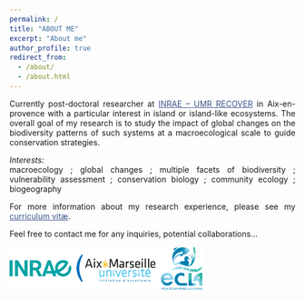 ```yaml
---
permalink: /
title: "ABOUT ME"
excerpt: "About me"
author_profile: true
redirect_from: 
  - /about/
  - /about.html
---
```

<style> body {text-align: justify} </style> <!-- Justify text. -->

Currently post-doctoral researcher at <a href="https://www6.paca.inrae.fr/recover/" target="_blank" style="color:#3B528B;">INRAE – UMR RECOVER</a> in Aix-en-provence with a particular interest in island or island-like ecosystems. The overall goal of my research is to study the impact of global changes on the biodiversity patterns of such systems at a macroecological scale to guide conservation strategies.

*Interests:*<br>
macroecology ; global changes ; multiple facets of biodiversity ; vulnerability assessment ; conservation biology ; community ecology ; biogeography

For more information about my research experience, please see my <a href="https://camilleleclerc.github.io/cv/" target="_blank" style="color:#3B528B;">curriculum vitæ</a>.

Feel free to contact me for any inquiries, potential collaborations…

<img class="wp-image-817" style="width:340px;" src="images/logo_institut.png" alt="logo_institut" class="inline"/>
